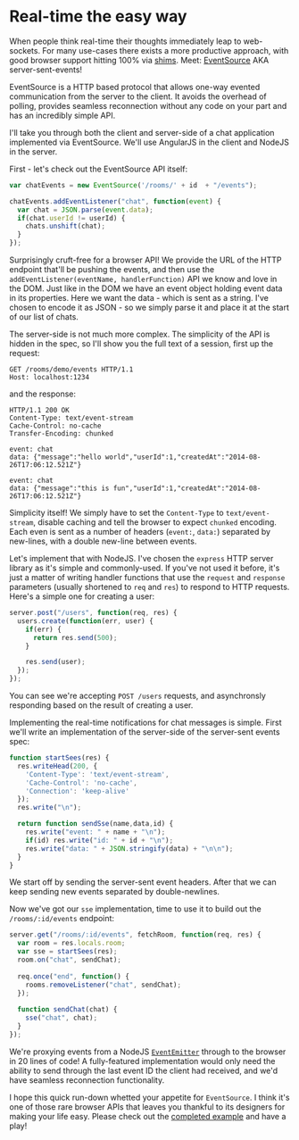 # Real-time the easy way

When people think real-time their thoughts immediately leap to web-sockets. For many use-cases there exists a more productive approach, with good browser support hitting 100% via [shims](https://github.com/Yaffle/EventSource/). Meet: [EventSource](https://developer.mozilla.org/en-US/docs/Web/API/EventSource) AKA server-sent-events!

EventSource is a HTTP based protocol that allows one-way evented communication from the server to the client. It avoids the overhead of polling, provides seamless reconnection without any code on your part and has an incredibly simple API.

I'll take you through both the client and server-side of a chat application implemented via EventSource. We'll use AngularJS in the client and NodeJS in the server.

First - let's check out the EventSource API itself:

```javascript
var chatEvents = new EventSource('/rooms/' + id  + "/events");

chatEvents.addEventListener("chat", function(event) {
  var chat = JSON.parse(event.data);
  if(chat.userId != userId) {
    chats.unshift(chat);
  }
});
```

Surprisingly cruft-free for a browser API! We provide the URL of the HTTP endpoint that'll be pushing the events, and then use the `addEventListener(eventName, handlerFunction)` API we know and love in the DOM. Just like in the DOM we have an event object holding event data in its properties. Here we want the data - which is sent as a string. I've chosen to encode it as JSON - so we simply parse it and place it at the start of our list of chats.

The server-side is not much more complex. The simplicity of the API is hidden in the spec, so I'll show you the full text of a session, first up the request:

```
GET /rooms/demo/events HTTP/1.1
Host: localhost:1234
```

and the response:

```
HTTP/1.1 200 OK
Content-Type: text/event-stream
Cache-Control: no-cache
Transfer-Encoding: chunked

event: chat
data: {"message":"hello world","userId":1,"createdAt":"2014-08-26T17:06:12.521Z"}

event: chat
data: {"message":"this is fun","userId":1,"createdAt":"2014-08-26T17:06:12.521Z"}
```

Simplicity itself! We simply have to set the `Content-Type` to `text/event-stream`, disable caching and tell the browser to expect `chunked` encoding. Each even is sent as a number of headers (`event:`, `data:`) separated by new-lines, with a double new-line between events.

Let's implement that with NodeJS. I've chosen the `express` HTTP server library as it's simple and commonly-used. If you've not used it before, it's just a matter of writing handler functions that use the `request` and `response` parameters (usually shortened to `req` and `res`) to respond to HTTP requests. Here's a simple one for creating a user:

```javascript
server.post("/users", function(req, res) {
  users.create(function(err, user) {
    if(err) {
      return res.send(500);
    }

    res.send(user);
  });
});
```

You can see we're accepting `POST /users` requests, and asynchronsly responding based on the result of creating a user.

Implementing the real-time notifications for chat messages is simple. First we'll write an implementation of the server-side of the server-sent events spec:

```javascript
function startSees(res) {
  res.writeHead(200, {
    'Content-Type': 'text/event-stream',
    'Cache-Control': 'no-cache',
    'Connection': 'keep-alive'
  });
  res.write("\n");

  return function sendSse(name,data,id) {
    res.write("event: " + name + "\n");
    if(id) res.write("id: " + id + "\n");
    res.write("data: " + JSON.stringify(data) + "\n\n");
  }
}
```

We start off by sending the server-sent event headers. After that we can keep sending new events separated by double-newlines.

Now we've got our `sse` implementation, time to use it to build out the `/rooms/:id/events` endpoint:

```javascript
server.get("/rooms/:id/events", fetchRoom, function(req, res) {
  var room = res.locals.room;
  var sse = startSees(res);
  room.on("chat", sendChat);
      
  req.once("end", function() {
    rooms.removeListener("chat", sendChat);
  });
       
  function sendChat(chat) {
    sse("chat", chat);
  }
});
```

We're proxying events from a NodeJS [`EventEmitter`](http://nodejs.org/api/events.html) through to the browser in 20 lines of code! A fully-featured implementation would only need the ability to send through the last event ID the client had received, and we'd have seamless reconnection functionality.

I hope this quick run-down whetted your appetite for `EventSource`. I think it's one of those rare browser APIs that leaves you thankful to its designers for making your life easy. Please check out the [completed example](https://github.com/timruffles/chat-event-source) and have a play!







